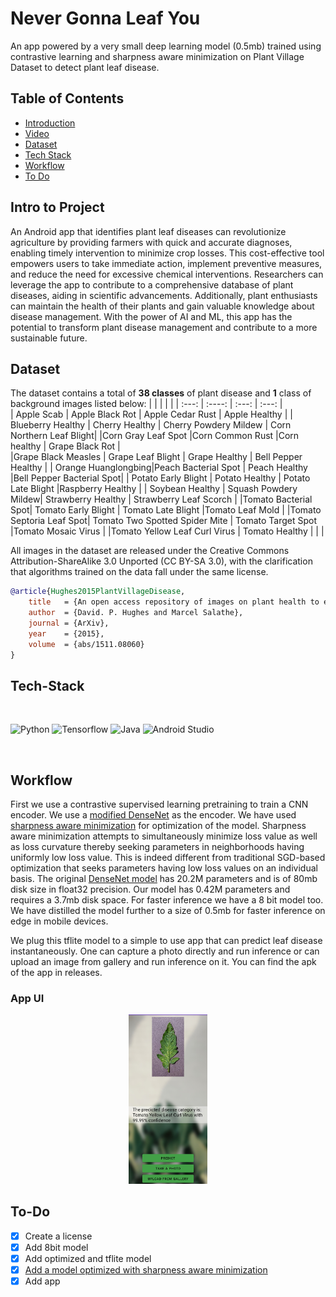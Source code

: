 # Never Gonna Leaf You
An app powered by a very small deep learning model (0.5mb) trained using contrastive learning and sharpness aware minimization on Plant Village Dataset to detect plant leaf disease.

## Table of Contents

-   [Introduction](#Intro-to-Project)
-   [Video](#Video-demo-of-app)
-   [Dataset](#Dataset)
-   [Tech Stack](#Tech-Stack)
-   [Workflow](#Workflow)
-   [To Do](#To-Do)

## Intro to Project

An Android app that identifies plant leaf diseases can revolutionize agriculture by providing farmers with quick and accurate diagnoses, enabling timely intervention to minimize crop losses. This cost-effective tool empowers users to take immediate action, implement preventive measures, and reduce the need for excessive chemical interventions. Researchers can leverage the app to contribute to a comprehensive database of plant diseases, aiding in scientific advancements. Additionally, plant enthusiasts can maintain the health of their plants and gain valuable knowledge about disease management. With the power of AI and ML, this app has the potential to transform plant disease management and contribute to a more sustainable future.

## Dataset

The dataset contains a total of **38 classes** of plant disease and **1** class of background images listed below:
| | | | |
| :---: | :----: | :---: | :---: |  
| Apple Scab | Apple Black Rot | Apple Cedar Rust | Apple Healthy |
| Blueberry Healthy | Cherry Healthy | Cherry Powdery Mildew | Corn Northern Leaf Blight|
|Corn Gray Leaf Spot |Corn Common Rust |Corn healthy | Grape Black Rot |  
|Grape Black Measles | Grape Leaf Blight | Grape Healthy | Bell Pepper Healthy |
| Orange Huanglongbing|Peach Bacterial Spot | Peach Healthy |Bell Pepper Bacterial Spot|
| Potato Early Blight | Potato Healthy | Potato Late Blight |Raspberry Healthy |
| Soybean Healthy | Squash Powdery Mildew| Strawberry Healthy | Strawberry Leaf Scorch |
|Tomato Bacterial Spot| Tomato Early Blight | Tomato Late Blight |Tomato Leaf Mold |
|Tomato Septoria Leaf Spot| Tomato Two Spotted Spider Mite | Tomato Target Spot |Tomato Mosaic Virus |
|Tomato Yellow Leaf Curl Virus | Tomato Healthy | | |

All images in the dataset are released under the Creative Commons Attribution-ShareAlike 3.0 Unported (CC BY-SA 3.0), with the clarification that algorithms trained on the data fall under the same license.

```bibtex
@article{Hughes2015PlantVillageDisease,
    title   = {An open access repository of images on plant health to enable the development of mobile disease diagnostics},
    author  = {David. P. Hughes and Marcel Salathe},
    journal = {ArXiv},
    year    = {2015},
    volume  = {abs/1511.08060}
}
```

## Tech-Stack

</br>
<p>
<img alt="Python" src="https://img.shields.io/badge/python%20-%2314354C.svg?&style=for-the-badge&logo=python&logoColor=white"/>
<img alt="Tensorflow" src="https://img.shields.io/badge/TensorFlow-%23FF6F00.svg?style=for-the-badge&logo=TensorFlow&logoColor=white"/>
<img alt="Java" src="https://img.shields.io/badge/java-%23ED8B00.svg?style=for-the-badge&logo=openjdk&logoColor=white"/>  
<img alt="Android Studio" src="https://img.shields.io/badge/Android%20Studio-3DDC84.svg?style=for-the-badge&logo=android-studio&logoColor=white"/>  
</p>
</br>

## Workflow

First we use a contrastive supervised learning pretraining to train a CNN encoder. We use a [modified DenseNet](https://www.sciencedirect.com/science/article/abs/pii/S0927025621005383?via%3Dihub) as the encoder. We have used [sharpness aware minimization](https://arxiv.org/abs/2010.01412) for optimization of the model. Sharpness aware minimization attempts to simultaneously minimize loss value as well as loss curvature thereby seeking parameters in neighborhoods having uniformly low loss value. This is indeed different from traditional SGD-based optimization that seeks parameters having low loss values on an individual basis. The original [DenseNet model](https://arxiv.org/abs/1608.06993) has 20.2M parameters and is of 80mb disk size in float32 precision. Our model has 0.42M parameters and requires a 3.7mb disk space. For faster inference we have a 8 bit model too. We have distilled the model further to a size of 0.5mb for faster inference on edge in mobile devices.

We plug this tflite model to a simple to use app that can predict leaf disease instantaneously. One can capture a photo directly and run inference or can upload an image from gallery and run inference on it. You can find the apk of the app in releases.

### App UI
<p align="center"><a href="https://github.com/old-school-kid/never-gonna-leaf-you/blob/main/leaf%20disease%20app.jpg"><img src="leaf%20disease%20app.jpg" alt="App UI" width="25%" /></a></p>

## To-Do

-   [x] Create a license
-   [x] Add 8bit model
-   [x] Add optimized and tflite model
-   [x] [Add a model optimized with sharpness aware minimization](https://arxiv.org/abs/2010.01412)
-   [x] Add app
